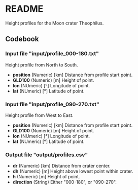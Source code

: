 # README

Height profiles for the Moon crater Theophilus.

## Codebook

### Input file "input/profile_000-180.txt"

Height profile from North to South.

- **position** (Numeric) [km] Distance from profile start point.
- **GLD100** (Numeric) [m] Height of point.
- **lon** (NUmeric) [°] Longitude of point.
- **lat** (NUmeric) [°] Latitude of point.

### Input file "input/profile_090-270.txt"

Height profile from West to East.

- **position** (Numeric) [km] Distance from profile start point.
- **GLD100** (Numeric) [m] Height of point.
- **lon** (NUmeric) [°] Longitude of point.
- **lat** (NUmeric) [°] Latitude of point.

### Output file "output/profiles.csv"

- **dr** (Numeric) [km] Distance from crater center.
- **dh** (Numeric) [m] Height above lowest point within crater.
- **h** (Numeric) [m] Height of point.
- **direction** (String) Either "000-180", or "090-270".